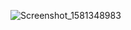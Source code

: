 ![Screenshot_1581348983](https://user-images.githubusercontent.com/50366926/74164600-ae042280-4c2c-11ea-99de-87a3ad013e83.png)
